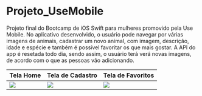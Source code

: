 # Projeto_UseMobile
Projeto final do Bootcamp de iOS Swift para mulheres promovido pela Use Mobile. No aplicativo desenvolvido, o usuário pode navegar por várias imagens de animais, cadastrar um novo animal, com imagem, descrição, idade e espécie e também é possível favoritar os que mais gostar. A API do app é resetada todo dia, sendo assim, o usuário terá verá novas imagens, de acordo com o que as pessoas vão adicionando. 



Tela Home | Tela de Cadastro | Tela de Favoritos 
---|---|---|
<img src="https://github.com/Giselleandrade/Projeto_UseMobile/blob/main/Imagens/Simulator%20Screen%20Shot%20-%20iPhone%2011%20-%202022-07-20%20at%2011.57.45.png"> | <img src="https://github.com/Giselleandrade/Projeto_UseMobile/blob/main/Imagens/Simulator%20Screen%20Shot%20-%20iPhone%2011%20-%202022-07-20%20at%2011.28.42.png"> | <img src="https://github.com/Giselleandrade/Projeto_UseMobile/blob/main/Imagens/Simulator%20Screen%20Shot%20-%20iPhone%2011%20-%202022-07-20%20at%2011.48.43.png"> 
